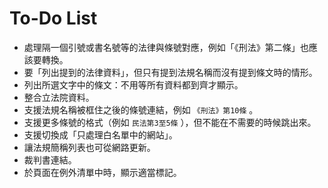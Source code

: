 # To-Do List

* 處理隔一個引號或書名號等的法律與條號對應，例如「《刑法》第二條」也應該要轉換。
* 要「列出提到的法律資料」，但只有提到法規名稱而沒有提到條文時的情形。
* 列出所選文字中的條文：不用等所有資料都到齊才顯示。
* 整合立法院資料。
* 支援法規名稱被框住之後的條號連結，例如 `《刑法》第10條` 。
* 支援更多條號的格式（例如 `民法第3至5條` ），但不能在不需要的時候跳出來。
* 支援切換成「只處理白名單中的網站」。
* 讓法規簡稱列表也可從網路更新。
* 裁判書連結。
* 於頁面在例外清單中時，顯示適當標記。
